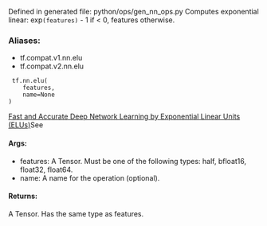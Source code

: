Defined in generated file: python/ops/gen_nn_ops.py
Computes exponential linear: exp`(features)` - 1 if < 0, features otherwise.
### Aliases:
- tf.compat.v1.nn.elu
- tf.compat.v2.nn.elu

```
 tf.nn.elu(
    features,
    name=None
)
```
[Fast and Accurate Deep Network Learning by Exponential Linear Units (ELUs)](http://arxiv.org/abs/1511.07289)See 

#### Args:
- features: A Tensor. Must be one of the following types: half, bfloat16, float32, float64.
- name: A name for the operation (optional).
#### Returns:
A Tensor. Has the same type as features.
